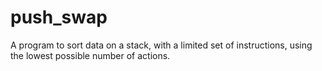 # push_swap
A program to sort data on a stack, with a limited set of instructions, using the lowest possible number of actions.
